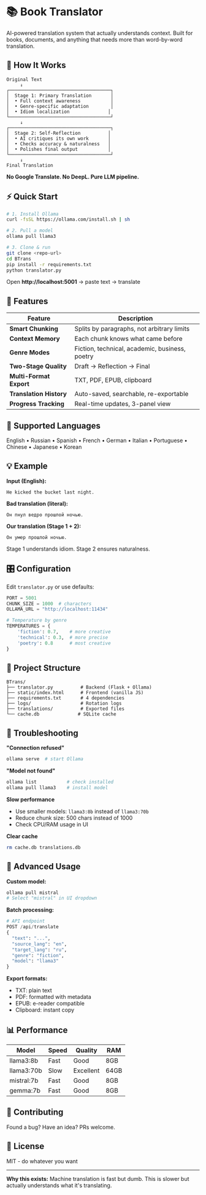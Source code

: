 # 📚 Book Translator

AI-powered translation system that actually understands context. Built for books, documents, and anything that needs more than word-by-word translation.

## 🎯 How It Works

```
Original Text
     ↓
┌─────────────────────────────────────┐
│  Stage 1: Primary Translation       │
│  • Full context awareness           │
│  • Genre-specific adaptation        │
│  • Idiom localization              │
└─────────────────────────────────────┘
     ↓
┌─────────────────────────────────────┐
│  Stage 2: Self-Reflection          │
│  • AI critiques its own work       │
│  • Checks accuracy & naturalness   │
│  • Polishes final output           │
└─────────────────────────────────────┘
     ↓
Final Translation
```

**No Google Translate. No DeepL. Pure LLM pipeline.**

## ⚡ Quick Start

```bash
# 1. Install Ollama
curl -fsSL https://ollama.com/install.sh | sh

# 2. Pull a model
ollama pull llama3

# 3. Clone & run
git clone <repo-url>
cd BTrans
pip install -r requirements.txt
python translator.py
```

Open **http://localhost:5001** → paste text → translate

## 🎨 Features

| Feature | Description |
|---------|-------------|
| **Smart Chunking** | Splits by paragraphs, not arbitrary limits |
| **Context Memory** | Each chunk knows what came before |
| **Genre Modes** | Fiction, technical, academic, business, poetry |
| **Two-Stage Quality** | Draft → Reflection → Final |
| **Multi-Format Export** | TXT, PDF, EPUB, clipboard |
| **Translation History** | Auto-saved, searchable, re-exportable |
| **Progress Tracking** | Real-time updates, 3-panel view |

## 🔧 Supported Languages

English • Russian • Spanish • French • German • Italian • Portuguese • Chinese • Japanese • Korean

## 💡 Example

**Input (English):**
```
He kicked the bucket last night.
```

**Bad translation (literal):**
```
Он пнул ведро прошлой ночью.
```

**Our translation (Stage 1 + 2):**
```
Он умер прошлой ночью.
```

Stage 1 understands idiom. Stage 2 ensures naturalness.

## 🎛️ Configuration

Edit `translator.py` or use defaults:

```python
PORT = 5001
CHUNK_SIZE = 1000  # characters
OLLAMA_URL = "http://localhost:11434"

# Temperature by genre
TEMPERATURES = {
    'fiction': 0.7,    # more creative
    'technical': 0.3,  # more precise
    'poetry': 0.8      # most creative
}
```

## 📁 Project Structure

```
BTrans/
├── translator.py          # Backend (Flask + Ollama)
├── static/index.html      # Frontend (vanilla JS)
├── requirements.txt       # 4 dependencies
├── logs/                  # Rotation logs
├── translations/          # Exported files
└── cache.db              # SQLite cache
```

## 🐛 Troubleshooting

**"Connection refused"**
```bash
ollama serve  # start Ollama
```

**"Model not found"**
```bash
ollama list           # check installed
ollama pull llama3    # install model
```

**Slow performance**
- Use smaller models: `llama3:8b` instead of `llama3:70b`
- Reduce chunk size: 500 chars instead of 1000
- Check CPU/RAM usage in UI

**Clear cache**
```bash
rm cache.db translations.db
```

## 🚀 Advanced Usage

**Custom model:**
```bash
ollama pull mistral
# Select "mistral" in UI dropdown
```

**Batch processing:**
```python
# API endpoint
POST /api/translate
{
  "text": "...",
  "source_lang": "en",
  "target_lang": "ru",
  "genre": "fiction",
  "model": "llama3"
}
```

**Export formats:**
- TXT: plain text
- PDF: formatted with metadata
- EPUB: e-reader compatible
- Clipboard: instant copy

## 📊 Performance

| Model | Speed | Quality | RAM |
|-------|-------|---------|-----|
| llama3:8b | Fast | Good | 8GB |
| llama3:70b | Slow | Excellent | 64GB |
| mistral:7b | Fast | Good | 8GB |
| gemma:7b | Fast | Good | 8GB |

## 🤝 Contributing

Found a bug? Have an idea? PRs welcome.

## 📄 License

MIT - do whatever you want

---

**Why this exists:** Machine translation is fast but dumb. This is slower but actually understands what it's translating.
